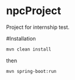 # npcProject
Project for internship test.

#Installation
```bash 
mvn clean install 
```
then
```git
mvn spring-boot:run
```
